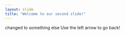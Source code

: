 ```yaml
---
layout: slide
title: "Welcome to our second slide!"
---
```

changed to something else
Use the left arrow to go back!
